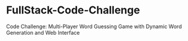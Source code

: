 # FullStack-Code-Challenge
Code Challenge: Multi-Player Word Guessing Game with Dynamic Word Generation and Web Interface
